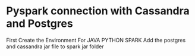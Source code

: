 # Pyspark connection with Cassandra and Postgres
First Create the Environment For JAVA PYTHON SPARK
Add the postgres and cassandra jar file to spark jar folder
